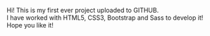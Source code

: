 Hi! This is my first ever project uploaded to GITHUB. </br>
I have worked with HTML5, CSS3, Bootstrap and Sass to develop it! </br>
Hope you like it!
